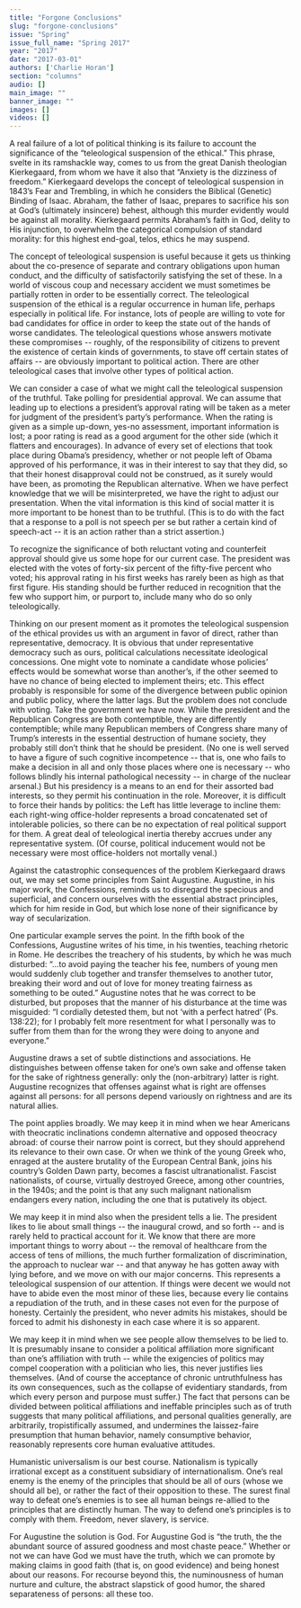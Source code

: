 ```yaml
---
title: "Forgone Conclusions"
slug: "forgone-conclusions"
issue: "Spring"
issue_full_name: "Spring 2017"
year: "2017"
date: "2017-03-01"
authors: ['Charlie Horan']
section: "columns"
audio: []
main_image: ""
banner_image: ""
images: []
videos: []
---
```

A real failure of a lot of political thinking is its failure to account the significance of the “teleological suspension of the ethical.” This phrase, svelte in its ramshackle way, comes to us from the great Danish theologian Kierkegaard, from whom we have it also that “Anxiety is the dizziness of freedom.” Kierkegaard develops the concept of teleological suspension in 1843’s Fear and Trembling, in which he considers the Biblical (Genetic) Binding of Isaac. Abraham, the father of Isaac, prepares to sacrifice his son at God’s (ultimately insincere) behest, although this murder evidently would be against all morality. Kierkegaard permits Abraham’s faith in God, delity to His injunction, to overwhelm the categorical compulsion of standard morality: for this highest end-goal, telos, ethics he may suspend. 

 The concept of teleological suspension is useful because it gets us thinking about the co-presence of separate and contrary obligations upon human conduct, and the difficulty of satisfactorily satisfying the set of these. In a world of viscous coup and necessary accident we must sometimes be partially rotten in order to be essentially correct. The teleological suspension of the ethical is a regular occurrence in human life, perhaps especially in political life. For instance, lots of people are willing to vote for bad candidates for office in order to keep the state out of the hands of worse candidates. The teleological questions whose answers motivate these compromises -- roughly, of the responsibility of citizens to prevent the existence of certain kinds of governments, to stave off certain states of affairs -- are obviously important to political action. There are other teleological cases that involve other types of political action. 

 We can consider a case of what we might call the teleological suspension of the truthful. Take polling for presidential approval. We can assume that leading up to elections a president’s approval rating will be taken as a meter for judgment of the president’s party’s performance. When the rating is given as a simple up-down, yes-no assessment, important information is lost; a poor rating is read as a good argument for the other side (which it flatters and encourages). In advance of every set of elections that took place during Obama’s presidency, whether or not people left of Obama approved of his performance, it was in their interest to say that they did, so that their honest disapproval could not be construed, as it surely would have been, as promoting the Republican alternative. When we have perfect knowledge that we will be misinterpreted, we have the right to adjust our presentation. When the vital information is this kind of social matter it is more important to be honest than to be truthful. (This is to do with the fact that a response to a poll is not speech per se but rather a certain kind of speech-act -- it is an action rather than a strict assertion.) 

 To recognize the significance of both reluctant voting and counterfeit approval should give us some hope for our current case. The president was elected with the votes of forty-six percent of the fifty-five percent who voted; his approval rating in his first weeks has rarely been as high as that first figure. His standing should be further reduced in recognition that the few who support him, or purport to, include many who do so only teleologically. 

 Thinking on our present moment as it promotes the teleological suspension of the ethical provides us with an argument in favor of direct, rather than representative, democracy. It is obvious that under representative democracy such as ours, political calculations necessitate ideological concessions. One might vote to nominate a candidate whose policies’ effects would be somewhat worse than another’s, if the other seemed to have no chance of being elected to implement theirs; etc. This effect probably is responsible for some of the divergence between public opinion and public policy, where the latter lags. But the problem does not conclude with voting. Take the government we have now. While the president and the Republican Congress are both contemptible, they are differently contemptible; while many Republican members of Congress share many of Trump’s interests in the essential destruction of humane society, they probably still don’t think that he should be president. (No one is well served to have a figure of such cognitive incompetence -- that is, one who fails to make a decision in all and only those places where one is necessary -- who follows blindly his internal pathological necessity -- in charge of the nuclear arsenal.) But his presidency is a means to an end for their assorted bad interests, so they permit his continuation in the role. Moreover, it is difficult to force their hands by politics: the Left has little leverage to incline them: each right-wing office-holder represents a broad concatenated set of intolerable policies, so there can be no expectation of real political support for them. A great deal of teleological inertia thereby accrues under any representative system. (Of course, political inducement would not be necessary were most office-holders not mortally venal.) 

 Against the catastrophic consequences of the problem Kierkegaard draws out, we may set some principles from Saint Augustine. Augustine, in his major work, the Confessions, reminds us to disregard the specious and superficial, and concern ourselves with the essential abstract principles, which for him reside in God, but which lose none of their significance by way of secularization. 

 One particular example serves the point. In the fifth book of the Confessions, Augustine writes of his time, in his twenties, teaching rhetoric in Rome. He describes the treachery of his students, by which he was much disturbed: “...to avoid paying the teacher his fee, numbers of young men would suddenly club together and transfer themselves to another tutor, breaking their word and out of love for money treating fairness as something to be outed.” Augustine notes that he was correct to be disturbed, but proposes that the manner of his disturbance at the time was misguided: “I cordially detested them, but not ‘with a perfect hatred’ (Ps. 138:22); for I probably felt more resentment for what I personally was to suffer from them than for the wrong they were doing to anyone and everyone.” 

 Augustine draws a set of subtle distinctions and associations. He distinguishes between offense taken for one’s own sake and offense taken for the sake of rightness generally: only the (non-arbitrary) latter is right. Augustine recognizes that offenses against what is right are offenses against all persons: for all persons depend variously on rightness and are its natural allies. 

 The point applies broadly. We may keep it in mind when we hear Americans with theocratic inclinations condemn alternative and opposed theocracy abroad: of course their narrow point is correct, but they should apprehend its relevance to their own case. Or when we think of the young Greek who, enraged at the austere brutality of the European Central Bank, joins his country’s Golden Dawn party, becomes a fascist ultranationalist. Fascist nationalists, of course, virtually destroyed Greece, among other countries, in the 1940s; and the point is that any such malignant nationalism endangers every nation, including the one that is putatively its object. 

 We may keep it in mind also when the president tells a lie. The president likes to lie about small things -- the inaugural crowd, and so forth -- and is rarely held to practical account for it. We know that there are more important things to worry about -- the removal of healthcare from the access of tens of millions, the much further formalization of discrimination, the approach to nuclear war -- and that anyway he has gotten away with lying before, and we move on with our major concerns. This represents a teleological suspension of our attention. If things were decent we would not have to abide even the most minor of these lies, because every lie contains a repudiation of the truth, and in these cases not even for the purpose of honesty. Certainly the president, who never admits his mistakes, should be forced to admit his dishonesty in each case where it is so apparent. 

 We may keep it in mind when we see people allow themselves to be lied to. It is presumably insane to consider a political affiliation more significant than one’s affiliation with truth -- while the exigencies of politics may compel cooperation with a politician who lies, this never justifies lies themselves. (And of course the acceptance of chronic untruthfulness has its own consequences, such as the collapse of evidentiary standards, from which every person and purpose must suffer.) The fact that persons can be divided between political affiliations and ineffable principles such as of truth suggests that many political affiliations, and personal qualities generally, are arbitrarily, tropistifically assumed, and undermines the laissez-faire presumption that human behavior, namely consumptive behavior, reasonably represents core human evaluative attitudes. 

 Humanistic universalism is our best course. Nationalism is typically irrational except as a constituent subsidiary of internationalism. One’s real enemy is the enemy of the principles that should be all of ours (whose we should all be), or rather the fact of their opposition to these. The surest final way to defeat one’s enemies is to see all human beings re-allied to the principles that are distinctly human. The way to defend one’s principles is to comply with them. Freedom, never slavery, is service. 

 For Augustine the solution is God. For Augustine God is “the truth, the the abundant source of assured goodness and most chaste peace.” Whether or not we can have God we must have the truth, which we can promote by making claims in good faith (that is, on good evidence) and being honest about our reasons. For recourse beyond this, the numinousness of human nurture and culture, the abstract slapstick of good humor, the shared separateness of persons: all these too. 

